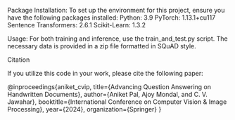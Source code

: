 Package Installation:
To set up the environment for this project, ensure you have the following packages installed:
Python: 3.9
PyTorch: 1.13.1+cu117
Sentence Transformers: 2.6.1
Scikit-Learn: 1.3.2

Usage:
For both training and inference, use the train_and_test.py script. The necessary data is provided in a zip file formatted in SQuAD style.

Citation

If you utilize this code in your work, please cite the following paper:

@inproceedings{aniket_cvip,
  title={Advancing Question Answering on Handwritten Documents},
  author={Aniket Pal, Ajoy Mondal, and C. V. Jawahar},
  booktitle={International Conference on Computer Vision & Image Processing},
  year={2024},
  organization={Springer}
}
